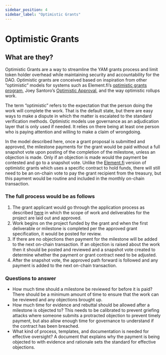 ```yaml
---
sidebar_position: 4
sidebar_label: "Optimistic Grants"
---
```


# Optimistic Grants

## What are they?

Optimistic Grants are a way to streamline the YAM grants process and limit token holder overhead while maintaining security and accountability for the DAO. Optimistic grants are conceived based on inspiration from other “optimistic” models for systems such as Element.fi’s [optimistic grants program](https://docs.element.fi/governance-council/council-protocol-smart-contracts/optimistic-grants), Joey Santoro’s [Optimistic Approval](https://medium.com/fei-protocol/decentralized-governance-structures-9c4eb8a3e452), and the way optimistic rollups work.

The term “optimistic” refers to the expectation that the person doing the work will complete the work. That is the default state, but there are easy ways to make a dispute in which the matter is escalated to the standard verification methods. Optimistic models use governance as an adjudication layer that is only used if needed. It relies on there being at least one person who is paying attention and willing to make a claim of wrongdoing.

In the model described here, once a grant proposal is submitted and approved, the milestone payments for the grant would be paid without a full snapshot vote upon posting of the completion of the milestone, unless an objection is made. Only if an objection is made would the payment be contested and go to a snapshot vote. Unlike the [Element.fi](http://Element.fi) version of optimistic grants which uses a specific contract to hold funds, there will still need to be an on-chain vote to pay the grant recipient from the treasury, but this payment would be routine and included in the monthly on-chain transaction.  

### The full process would be as follows

1. The grant applicant would go through the application process as described [here](https://www.notion.so/Grants-Process-16f1011cf55a445180a21d078224a70c) in which the scope of work and deliverables for the project are laid out and approved.
2. Work begins on the project funded by the grant and when the first deliverable or milestone is completed per the approved grant specification, it would be posted for review.
3. If there are no objections then payment for the milestone will be added to the next on-chain transaction. If an objection is raised about the work then it should be posted and reviewed and a snapshot vote created to determine whether the payment or grant contract need to be adjusted.
4. After the snapshot vote, the approved path forward is followed and any payment is added to the next on-chain transaction.

### Questions to answer

- How much time should a milestone be reviewed for before it is paid? There should be a minimum amount of time to ensure that the work can be reviewed and any objections brought up.
- How much time for evidence and rebuttal should be allowed after a milestone is objected to? This needs to be calibrated to prevent griefing attacks where someone submits a protracted objection to prevent timely payment, but also allow enough time for governance to understand if the contract has been breached.
- What kind of process, templates, and documentation is needed for effective oversight? A document that explains why the payment is being objected to with evidence and rationale sets the standard for effective objections.
